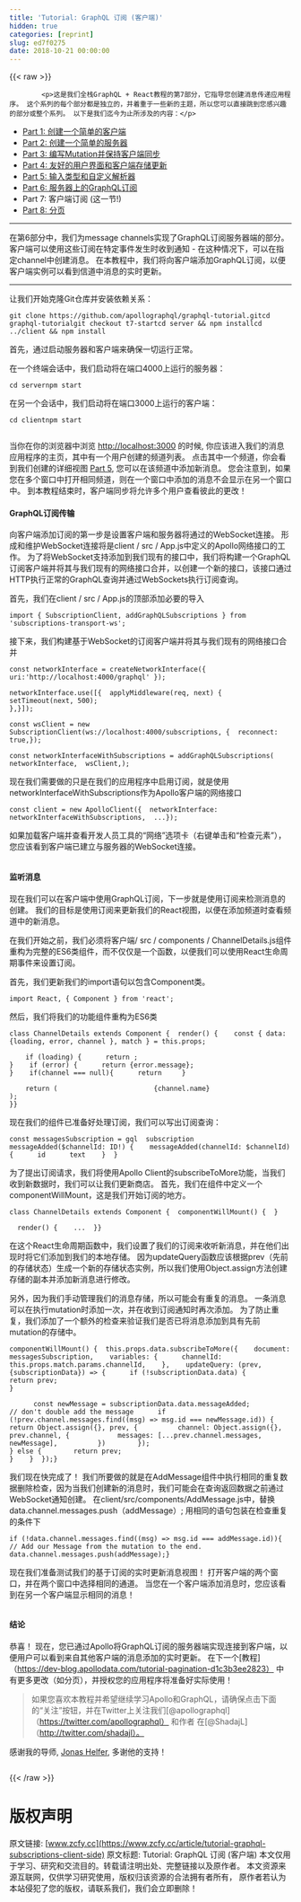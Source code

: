 ```yaml
---
title: 'Tutorial: GraphQL 订阅 (客户端)'
hidden: true
categories: [reprint]
slug: ed7f0275
date: 2018-10-21 00:00:00
---
```


{{< raw >}}

            <p>这是我们全栈GraphQL + React教程的第7部分，它指导您创建消息传递应用程序。 这个系列的每个部分都是独立的，并着重于一些新的主题，所以您可以直接跳到您感兴趣的部分或整个系列。 以下是我们迄今为止所涉及的内容：</p>
<ul>
<li><a href="https://dev-blog.apollodata.com/full-stack-react-graphql-tutorial-582ac8d24e3b">Part 1: 创建一个简单的客户端</a></li>
<li><a href="https://dev-blog.apollodata.com/react-graphql-tutorial-part-2-server-99d0528c7928">Part 2: 创建一个简单的服务器</a></li>
<li><a href="https://dev-blog.apollodata.com/react-graphql-tutorial-mutations-764d7ec23c15">Part 3: 编写Mutation并保持客户端同步</a></li>
<li><a href="https://dev-blog.apollodata.com/tutorial-graphql-mutations-optimistic-ui-and-store-updates-f7b6b66bf0e2">Part 4: 友好的用户界面和客户端存储更新</a></li>
<li><a href="https://dev-blog.apollodata.com/tutorial-graphql-input-types-and-client-caching-f11fa0421cfd">Part 5: 输入类型和自定义解析器</a></li>
<li><a href="https://dev-blog.apollodata.com/tutorial-graphql-subscriptions-server-side-e51c32dc2951">Part 6: 服务器上的GraphQL订阅</a></li>
<li>Part 7: 客户端订阅 (这一节!)</li>
<li><a href="https://dev-blog.apollodata.com/tutorial-pagination-d1c3b3ee2823">Part 8: 分页</a></li>
</ul>
<hr>
<p>在第6部分中，我们为message channels实现了GraphQL订阅服务器端的部分。 客户端可以使用这些订阅在特定事件发生时收到通知 - 在这种情况下，可以在指定channel中创建消息。 在本教程中，我们将向客户端添加GraphQL订阅，以便客户端实例可以看到信道中消息的实时更新。</p>
<hr>
<p>让我们开始克隆Git仓库并安装依赖关系：</p>
<pre><code class="hljs crmsh">git <span class="hljs-keyword">clone</span> <span class="hljs-title">https</span>://github.com/apollographql/graphql-tutorial.gitcd graphql-tutorialgit checkout t7-startcd server &amp;&amp; npm installcd ../client &amp;&amp; npm install
</code></pre><p>首先，通过启动服务器和客户端来确保一切运行正常。 </p>
<p>在一个终端会话中，我们启动将在端口4000上运行的服务器：</p>
<pre><code class="hljs dos"><span class="hljs-built_in">cd</span> servernpm <span class="hljs-built_in">start</span>
</code></pre><p>在另一个会话中，我们启动将在端口3000上运行的客户端：</p>
<pre><code class="hljs dos"><span class="hljs-built_in">cd</span> clientnpm <span class="hljs-built_in">start</span>
</code></pre><p><img src="https://p0.ssl.qhimg.com/t01339d810107e8272f.gif" alt=""></p>
<p>当你在你的浏览器中浏览 <a href="http://localhost:3000">http://localhost:3000</a> 的时候, 你应该进入我们的消息应用程序的主页，其中有一个用户创建的频道列表。 点击其中一个频道，你会看到我们创建的详细视图 <a href="https://dev-blog.apollodata.com/tutorial-graphql-input-types-and-client-caching-f11fa0421cfd">Part 5</a>, 您可以在该频道中添加新消息。 您会注意到，如果您在多个窗口中打开相同频道，则在一个窗口中添加的消息不会显示在另一个窗口中。 到本教程结束时，客户端同步将允许多个用户查看彼此的更改！</p>
<h4>GraphQL订阅传输</h4>
<p>向客户端添加订阅的第一步是设置客户端和服务器将通过的WebSocket连接。 形成和维护WebSocket连接将是client / src / App.js中定义的Apollo网络接口的工作。 为了将WebSocket支持添加到我们现有的接口中，我们将构建一个GraphQL订阅客户端并将其与我们现有的网络接口合并，以创建一个新的接口，该接口通过HTTP执行正常的GraphQL查询并通过WebSockets执行订阅查询。</p>
<p>首先，我们在client / src / App.js的顶部添加必要的导入</p>
<pre><code class="hljs clean"><span class="hljs-keyword">import</span> { SubscriptionClient, addGraphQLSubscriptions } <span class="hljs-keyword">from</span> <span class="hljs-string">'subscriptions-transport-ws'</span>;
</code></pre><p>接下来，我们构建基于WebSocket的订阅客户端并将其与我们现有的网络接口合并</p>
<pre><code class="hljs ebnf"><span class="hljs-attribute">const networkInterface</span> = createNetworkInterface({ uri:<span class="hljs-string">'http://localhost:4000/graphql'</span> });
</code></pre><pre><code class="hljs elixir">networkInterface.<span class="hljs-keyword">use</span>([{  applyMiddleware(req, <span class="hljs-keyword">next</span>) {    setTimeout(<span class="hljs-keyword">next</span>, <span class="hljs-number">500</span>);
},}]);
</code></pre><pre><code class="hljs actionscript"><span class="hljs-keyword">const</span> wsClient = <span class="hljs-keyword">new</span> SubscriptionClient(ws:<span class="hljs-comment">//localhost:4000/subscriptions, {  reconnect: true,});</span>
</code></pre><pre><code class="hljs ebnf"><span class="hljs-attribute">const networkInterfaceWithSubscriptions</span> = addGraphQLSubscriptions(  networkInterface,  wsClient,);
</code></pre><p>现在我们需要做的只是在我们的应用程序中启用订阅，就是使用networkInterfaceWithSubscriptions作为Apollo客户端的网络接口</p>
<pre><code class="hljs routeros">const<span class="hljs-built_in"> client </span>= new ApolloClient({  networkInterface: networkInterfaceWithSubscriptions,  <span class="hljs-built_in">..</span>.});
</code></pre><p>如果加载客户端并查看开发人员工具的“网络”选项卡（右键单击和“检查元素”），您应该看到客户端已建立与服务器的WebSocket连接。</p>
<p><img src="https://p0.ssl.qhimg.com/t0122490deaca06e620.png" alt=""></p>
<h4>监听消息</h4>
<p>现在我们可以在客户端中使用GraphQL订阅，下一步就是使用订阅来检测消息的创建。 我们的目标是使用订阅来更新我们的React视图，以便在添加频道时查看频道中的新消息。</p>
<p>在我们开始之前，我们必须将客户端/ src / components / ChannelDetails.js组件重构为完整的ES6类组件，而不仅仅是一个函数，以便我们可以使用React生命周期事件来设置订阅。</p>
<p>首先，我们更新我们的import语句以包含Component类。</p>
<pre><code class="hljs clean"><span class="hljs-keyword">import</span> React, { Component } <span class="hljs-keyword">from</span> <span class="hljs-string">'react'</span>;
</code></pre><p>然后，我们将我们的功能组件重构为ES6类</p>
<pre><code class="hljs scala"><span class="hljs-class"><span class="hljs-keyword">class</span> <span class="hljs-title">ChannelDetails</span> <span class="hljs-keyword">extends</span> <span class="hljs-title">Component</span> </span>{  render() {    const { data: {loading, error, channel }, <span class="hljs-keyword">match</span> } = <span class="hljs-keyword">this</span>.props;
</code></pre><pre><code class="hljs kotlin">    <span class="hljs-keyword">if</span> (loading) {      <span class="hljs-keyword">return</span> ;
}    <span class="hljs-keyword">if</span> (error) {      <span class="hljs-keyword">return</span> {error.message};
}    <span class="hljs-keyword">if</span>(channel === <span class="hljs-literal">null</span>){      <span class="hljs-keyword">return</span>     }
</code></pre><pre><code class="hljs applescript"><span class="hljs-built_in">    return</span> (                        {channel.<span class="hljs-built_in">name</span>}                      );
}}
</code></pre><p>现在我们的组件已准备好处理订阅，我们可以写出订阅查询：</p>
<pre><code class="hljs xquery">const messagesSubscription = gql  subscription messageAdded($channelId: ID!) {    messageAdded(channelId: $channelId) {      id      text    }  }
</code></pre><p>为了提出订阅请求，我们将使用Apollo Client的subscribeToMore功能，当我们收到新数据时，我们可以让我们更新商店。 首先，我们在组件中定义一个componentWillMount，这是我们开始订阅的地方。</p>
<pre><code class="hljs scala"><span class="hljs-class"><span class="hljs-keyword">class</span> <span class="hljs-title">ChannelDetails</span> <span class="hljs-keyword">extends</span> <span class="hljs-title">Component</span> </span>{  componentWillMount() {  }
</code></pre><pre><code class="hljs clean">  render() {    ...  }}
</code></pre><p>在这个React生命周期函数中，我们设置了我们的订阅来收听新消息，并在他们出现时将它们添加到我们的本地存储。 因为updateQuery函数应该根据prev（先前的存储状态）生成一个新的存储状态实例，所以我们使用Object.assign方法创建存储的副本并添加新消息进行修改。 </p>
<p>另外，因为我们手动管理我们的消息存储，所以可能会有重复的消息。 一条消息可以在执行mutation时添加一次，并在收到订阅通知时再次添加。 为了防止重复，我们添加了一个额外的检查来验证我们是否已将消息添加到具有先前mutation的存储中。</p>
<pre><code class="hljs kotlin">componentWillMount() {  <span class="hljs-keyword">this</span>.props.<span class="hljs-keyword">data</span>.subscribeToMore({    document: messagesSubscription,    variables: {      channelId: <span class="hljs-keyword">this</span>.props.match.params.channelId,    },    updateQuery: (prev, {subscriptionData}) =&gt; {      <span class="hljs-keyword">if</span> (!subscriptionData.<span class="hljs-keyword">data</span>) {        <span class="hljs-keyword">return</span> prev;
}
</code></pre><pre><code class="hljs haxe">      const <span class="hljs-keyword">new</span><span class="hljs-type">Message</span> = subscriptionData.data.messageAdded;
<span class="hljs-comment">// don't double add the message      if (!prev.channel.messages.find((msg) =&gt; msg.id === newMessage.id)) {        return Object.assign({}, prev, {          channel: Object.assign({}, prev.channel, {            messages: [...prev.channel.messages, newMessage],          })        });</span>
} <span class="hljs-keyword">else</span> {        <span class="hljs-keyword">return</span> prev;
}    }  });}
</code></pre><p>我们现在快完成了！ 我们所要做的就是在AddMessage组件中执行相同的重复数据删除检查，因为当我们创建新的消息时，我们可能会在查询返回数据之前通过WebSocket通知创建。 在client/src/components/AddMessage.js中，替换data.channel.messages.push（addMessage）; 用相同的语句包装在检查重复的条件下</p>
<pre><code class="hljs armasm"><span class="hljs-symbol">if</span> (!<span class="hljs-meta">data</span>.channel.messages.find((msg) =&gt; msg.id === <span class="hljs-keyword">addMessage.id)){ </span> // <span class="hljs-keyword">Add </span>our Message from the mutation to the <span class="hljs-meta">end</span>.  <span class="hljs-meta">data</span>.channel.messages.<span class="hljs-keyword">push(addMessage);}
</span></code></pre><p>现在我们准备测试我们的基于订阅的实时更新消息视图！ 打开客户端的两个窗口，并在两个窗口中选择相同的通道。 当您在一个客户端添加消息时，您应该看到在另一个客户端显示相同的消息！</p>
<p><img src="https://p0.ssl.qhimg.com/t0101c68c44cab4fc50.gif" alt=""></p>
<h4>结论</h4>
<p>恭喜！ 现在，您已通过Apollo将GraphQL订阅的服务器端实现连接到客户端，以便用户可以看到来自其他客户端的消息添加的实时更新。 在下一个[教程]（<a href="https://dev-blog.apollodata.com/tutorial-pagination-d1c3b3ee2823）">https://dev-blog.apollodata.com/tutorial-pagination-d1c3b3ee2823）</a>
中有更多更改（如分页），并授权您的应用程序将准备好实际使用！</p>
<blockquote>
<p>如果您喜欢本教程并希望继续学习Apollo和GraphQL，请确保点击下面的“关注”按钮，并在Twitter上关注我们[@apollographql]（<a href="https://twitter.com/apollographql）">https://twitter.com/apollographql）</a> 和作者 在[@ShadajL]（<a href="http://twitter.com/shadajl）。">http://twitter.com/shadajl）。</a></p>
</blockquote>
<p>感谢我的导师, <a href="https://medium.com/@helfer">Jonas Helfer</a>, 多谢他的支持！</p>
<p><img src="https://p0.ssl.qhimg.com/t014fc6606574d991f5.jpg" alt=""></p>

          
{{< /raw >}}

# 版权声明
原文链接: [www.zcfy.cc](https://www.zcfy.cc/article/tutorial-graphql-subscriptions-client-side)
原文标题: Tutorial: GraphQL 订阅 (客户端)
本文仅用于学习、研究和交流目的。转载请注明出处、完整链接以及原作者。
本文资源来源互联网，仅供学习研究使用，版权归该资源的合法拥有者所有，
原作者若认为本站侵犯了您的版权，请联系我们，我们会立即删除！
